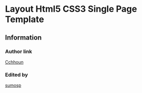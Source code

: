 # **Layout Html5 CSS3 Single Page Template**
## Information
### Author link
[Cchhoun](https://github.com/Cchhoun)
### Edited by
[sumosp](https://github.com/sumosp)